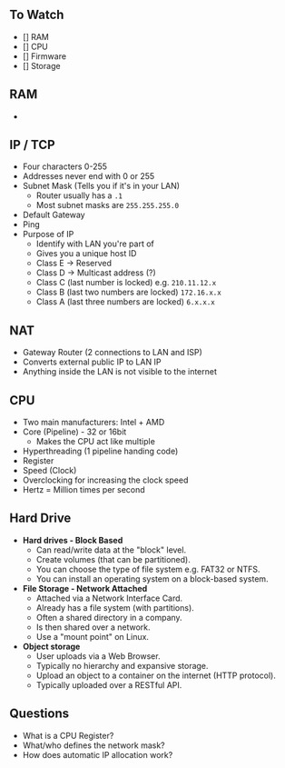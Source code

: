 
## To Watch

- [] RAM
- [] CPU
- [] Firmware
- [] Storage

## RAM

- 

## IP / TCP

- Four characters 0-255
- Addresses never end with 0 or 255
- Subnet Mask (Tells you if it's in your LAN)
  - Router usually has a `.1` 
  - Most subnet masks are `255.255.255.0`
- Default Gateway
- Ping
- Purpose of IP
  - Identify with LAN you're part of
  - Gives you a unique host ID
  - Class E -> Reserved
  - Class D -> Multicast address (?)
  - Class C (last number is locked) e.g. `210.11.12.x`
  - Class B (last two numbers are locked) `172.16.x.x`
  - Class A (last three numbers are locked) `6.x.x.x`

## NAT

- Gateway Router (2 connections to LAN and ISP)
- Converts external public IP to LAN IP
- Anything inside the LAN is not visible to the internet

## CPU

- Two main manufacturers: Intel + AMD
- Core (Pipeline) - 32 or 16bit
  - Makes the CPU act like multiple
- Hyperthreading (1 pipeline handing code)
- Register
- Speed (Clock)
- Overclocking for increasing the clock speed
- Hertz = Million times per second

## Hard Drive

- **Hard drives - Block Based** 
  - Can read/write data at the "block" level.
  - Create volumes (that can be partitioned).
  - You can choose the type of file system e.g. FAT32 or NTFS.
  - You can install an operating system on a block-based system.
- **File Storage - Network Attached**
  - Attached via a Network Interface Card.
  - Already has a file system (with partitions).
  - Often a shared directory in a company.
  - Is then shared over a network.
  - Use a "mount point" on Linux.
- **Object storage**
  - User uploads via a Web Browser.
  - Typically no hierarchy and expansive storage.
  - Upload an object to a container on the internet (HTTP protocol).
  - Typically uploaded over a RESTful API.

## Questions

- What is a CPU Register?
- What/who defines the network mask?
- How does automatic IP allocation work?